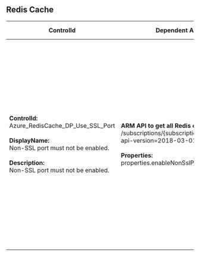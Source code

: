 ## Redis Cache

| ControlId | Dependent Azure API(s) and Properties | Control spec |
|-----------|-------------------------------------|------------------|
| <b>ControlId:</b><br>Azure_RedisCache_DP_Use_SSL_Port<br><br><b>DisplayName:</b><br>Non-SSL port must not be enabled.<br><br><b>Description: </b><br> Non-SSL port must not be enabled. | <b> ARM API to get all Redis caches in the specified subscription. </b> <br> /subscriptions/{subscriptionId}/providers/Microsoft.Cache/Redis? <br> api-version=2018-03-01 <br><br><b>Properties:</b><br> properties.enableNonSslPort| <b>Scope: </b> Applies to all Azure Radis Cache.<br><br><b>Config: </b> NA<br><br> <b>Passed: </b><br> Non-SSL port is not enabled for Redis Cache. <br><br> <b>Failed: </b><br> Non-SSL port is enabled for Redis Cache. |


